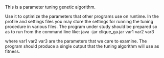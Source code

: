 This is a parameter tuning genetic algorithm.

Use it to optimize the parameters that other programs use on runtime.
In the profile and settings files you may store the settings for running the tuning procedure in various files.
The program under study should be prepared so as to run from the command line like:
java -jar clique_ga.jar var1 var2 var3

where var1 var2 var3 are the parameters that we care to examine.
The program should produce a single output that the tuning algorithm will use as fitness.
